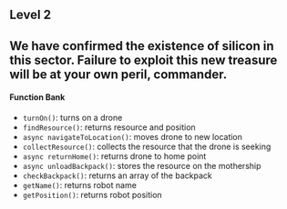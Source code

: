 ## Level 2

We have confirmed the existence of silicon in this sector. Failure to exploit this new treasure will be at your own peril, commander.
---

#### Function Bank

- `turnOn()`: turns on a drone
- `findResource()`: returns resource and position
- `async navigateToLocation()`: moves drone to new location
- `collectResource()`: collects the resource that the drone is seeking
- `async returnHome()`: returns drone to home point
- `async unloadBackpack()`: stores the resource on the mothership
- `checkBackpack()`: returns an array of the backpack
- `getName()`: returns robot name
- `getPosition()`: returns robot position